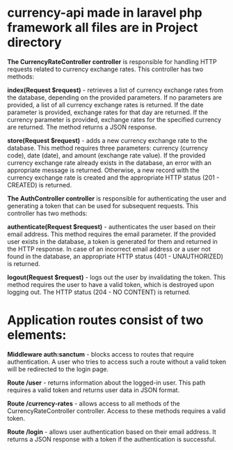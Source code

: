 # currency-api made in laravel php framework all files are in Project directory
**The CurrencyRateController controller** is responsible for handling HTTP requests related to currency exchange rates. This controller has two methods:

**index(Request $request)** - retrieves a list of currency exchange rates from the database, depending on the provided parameters. If no parameters are provided, a list of all currency exchange rates is returned. If the date parameter is provided, exchange rates for that day are returned. If the currency parameter is provided, exchange rates for the specified currency are returned. The method returns a JSON response.

**store(Request $request)** - adds a new currency exchange rate to the database. This method requires three parameters: currency (currency code), date (date), and amount (exchange rate value). If the provided currency exchange rate already exists in the database, an error with an appropriate message is returned. Otherwise, a new record with the currency exchange rate is created and the appropriate HTTP status (201 - CREATED) is returned.

**The AuthController controller** is responsible for authenticating the user and generating a token that can be used for subsequent requests. This controller has two methods:

**authenticate(Request $request)** - authenticates the user based on their email address. This method requires the email parameter. If the provided user exists in the database, a token is generated for them and returned in the HTTP response. In case of an incorrect email address or a user not found in the database, an appropriate HTTP status (401 - UNAUTHORIZED) is returned.

**logout(Request $request)** - logs out the user by invalidating the token. This method requires the user to have a valid token, which is destroyed upon logging out. The HTTP status (204 - NO CONTENT) is returned.

# Application routes consist of two elements:

**Middleware auth:sanctum** - blocks access to routes that require authentication. A user who tries to access such a route without a valid token will be redirected to the login page.

**Route /user** - returns information about the logged-in user. This path requires a valid token and returns user data in JSON format.

**Route /currency-rates** - allows access to all methods of the CurrencyRateController controller. Access to these methods requires a valid token.

**Route /login** - allows user authentication based on their email address. It returns a JSON response with a token if the authentication is successful.
